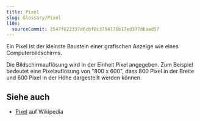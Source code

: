 ```yaml
---
title: Pixel
slug: Glossary/Pixel
l10n:
  sourceCommit: 2547f622337d6cbf8c3794776b17ed377d6aad57
---
```


Ein Pixel ist der kleinste Baustein einer grafischen Anzeige wie eines Computerbildschirms.

Die Bildschirmauflösung wird in der Einheit Pixel angegeben. Zum Beispiel bedeutet eine Pixelauflösung von "800 x 600", dass 800 Pixel in der Breite und 600 Pixel in der Höhe dargestellt werden können.

## Siehe auch

- [Pixel](https://en.wikipedia.org/wiki/Pixel) auf Wikipedia
